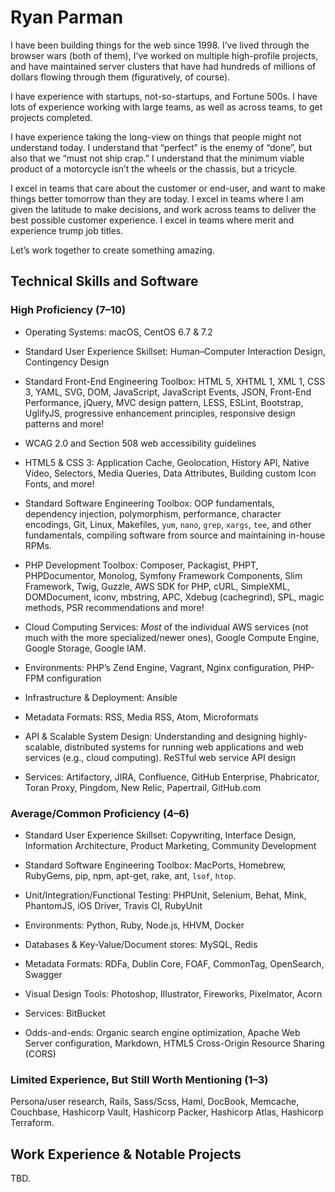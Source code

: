 # Ryan Parman

I have been building things for the web since 1998. I’ve lived through the browser wars (both of them), I’ve worked on multiple high-profile projects, and have maintained server clusters that have had hundreds of millions of dollars flowing through them (figuratively, of course).

I have experience with startups, not-so-startups, and Fortune 500s. I have lots of experience working with large teams, as well as across teams, to get projects completed.

I have experience taking the long-view on things that people might not understand today. I understand that “perfect” is the enemy of “done”, but also that we “must not ship crap.” I understand that the minimum viable product of a motorcycle isn’t  the wheels or the chassis, but a tricycle.

I excel in teams that care about the customer or end-user, and want to make things better tomorrow than they are today. I excel in teams where I am given the latitude to make decisions, and work across teams to deliver the best possible customer experience. I excel in teams where merit and experience trump job titles.

Let’s work together to create something amazing.

## Technical Skills and Software

### High Proficiency (7–10)
* Operating Systems: macOS, CentOS 6.7 & 7.2

* Standard User Experience Skillset: Human–Computer Interaction Design, Contingency Design

* Standard Front-End Engineering Toolbox: HTML 5, XHTML 1, XML 1, CSS 3, YAML, SVG, DOM, JavaScript, JavaScript Events, JSON, Front-End Performance, jQuery, MVC design pattern, LESS, ESLint, Bootstrap, UglifyJS, progressive enhancement principles, responsive design patterns and more!

* WCAG 2.0 and Section 508 web accessibility guidelines

* HTML5 & CSS 3: Application Cache, Geolocation, History API, Native Video, Selectors, Media Queries, Data Attributes, Building custom Icon Fonts, and more!

* Standard Software Engineering Toolbox: OOP fundamentals, dependency injection, polymorphism, performance, character encodings, Git, Linux, Makefiles, `yum`, `nano`, `grep`, `xargs`, `tee`, and other fundamentals, compiling software from source and maintaining in-house RPMs.

* PHP Development Toolbox: Composer, Packagist, PHPT, PHPDocumentor, Monolog, Symfony Framework Components, Slim Framework, Twig, Guzzle, AWS SDK for PHP, cURL, SimpleXML, DOMDocument, iconv, mbstring, APC, Xdebug (cachegrind), SPL, magic methods, PSR recommendations and more!

* Cloud Computing Services: _Most_ of the individual AWS services (not much with the more specialized/newer ones), Google Compute Engine, Google Storage, Google IAM.

* Environments: PHP’s Zend Engine, Vagrant, Nginx configuration, PHP-FPM configuration

* Infrastructure & Deployment: Ansible

* Metadata Formats: RSS, Media RSS, Atom, Microformats

* API & Scalable System Design: Understanding and designing highly-scalable, distributed systems for running web applications and web services (e.g., cloud computing). ReSTful web service API design

* Services: Artifactory, JIRA, Confluence, GitHub Enterprise, Phabricator, Toran Proxy, Pingdom, New Relic, Papertrail, GitHub.com

### Average/Common Proficiency (4–6)

* Standard User Experience Skillset: Copywriting, Interface Design, Information Architecture, Product Marketing, Community Development

* Standard Software Engineering Toolbox: MacPorts, Homebrew, RubyGems, pip, npm, apt-get, rake, ant, `lsof`, `htop`.

* Unit/Integration/Functional Testing: PHPUnit, Selenium, Behat, Mink, PhantomJS, iOS Driver, Travis CI, RubyUnit

* Environments: Python, Ruby, Node.js, HHVM, Docker

* Databases & Key-Value/Document stores: MySQL, Redis

* Metadata Formats: RDFa, Dublin Core, FOAF, CommonTag, OpenSearch, Swagger

* Visual Design Tools: Photoshop, Illustrator, Fireworks, Pixelmator, Acorn

* Services: BitBucket

* Odds-and-ends: Organic search engine optimization, Apache Web Server configuration, Markdown, HTML5 Cross-Origin Resource Sharing (CORS)

### Limited Experience, But Still Worth Mentioning (1–3)
Persona/user research, Rails, Sass/Scss, Haml, DocBook, Memcache, Couchbase, Hashicorp Vault, Hashicorp Packer, Hashicorp Atlas, Hashicorp Terraform.

## Work Experience & Notable Projects

TBD.
